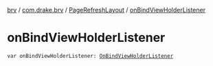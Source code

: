 [brv](../../index.md) / [com.drake.brv](../index.md) / [PageRefreshLayout](index.md) / [onBindViewHolderListener](./on-bind-view-holder-listener.md)

# onBindViewHolderListener

`var onBindViewHolderListener: `[`OnBindViewHolderListener`](../../com.drake.brv.listener/-on-bind-view-holder-listener/index.md)